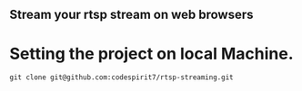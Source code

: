 ## Stream your rtsp stream on web browsers

# Setting the project on local Machine.

  ```
  git clone git@github.com:codespirit7/rtsp-streaming.git
  ```

